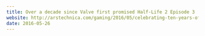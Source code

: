 ```yaml
---
title: Over a decade since Valve first promised Half-Life 2 Episode 3
website: http://arstechnica.com/gaming/2016/05/celebrating-ten-years-of-half-life-2-episode-3-not-coming-out/
date: 2016-05-26
---
```


